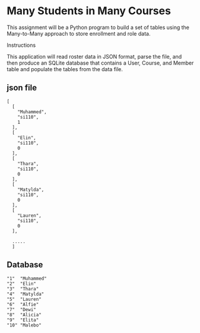 # Many Students in Many Courses

This assignment will be a Python program to build a set of tables using the Many-to-Many approach to store enrollment and role data.

Instructions

This application will read roster data in JSON format, parse the file, and then produce an SQLite database that contains a User, Course, and Member table and populate the tables from the data file. 


## json file
```
[
  [
    "Muhammed",
    "si110",
    1
  ],
  [
    "Elin",
    "si110",
    0
  ],
  [
    "Thara",
    "si110",
    0
  ],
  [
    "Matylda",
    "si110",
    0
  ],
  [
    "Lauren",
    "si110",
    0
  ],

  .....
  ]

```

## Database
```
"1"	 "Muhammed"
"2"	 "Elin"
"3"	 "Thara"
"4"	 "Matylda"
"5"	 "Lauren"
"6"	 "Alfie"
"7"	 "Dewi"
"8"	 "Alicia"
"9"	 "Elita"
"10" "Malebo"
```